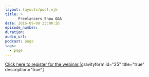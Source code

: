 ```yaml
---
layout: layouts/post.njk
title: >
      Freelancers Show Q&A
date: 2016-09-08 23:00:20
episode_number: 
duration: 
audio_url: 
podcast: page
tags: 
  - page
---
```


[Click here to register for the webinar.](https://app.webinarjam.net/register/30992/9ea63aadc1)[gravityform id="25" title="true" description="true"] &nbsp;
